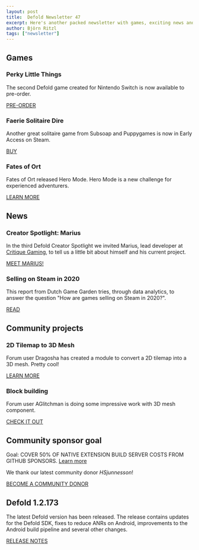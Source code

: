 ```yaml
---
layout: post
title:  Defold Newsletter 47
excerpt: Here's another packed newsletter with games, exciting news and the latest release notes.
author: Björn Ritzl
tags: ["newsletter"]
---
```


## Games

### Perky Little Things
The second Defold game created for Nintendo Switch is now available to pre-order.

[PRE-ORDER](https://www.nintendo.co.uk/Games/Nintendo-Switch-download-software/Perky-Little-Things-1839673.html)


### Faerie Solitaire Dire
Another great solitaire game from Subsoap and Puppygames is now in Early Access on Steam.

[BUY](https://store.steampowered.com/app/556530/Faerie_Solitaire_Dire/)


### Fates of Ort
Fates of Ort released Hero Mode. Hero Mode is a new challenge for experienced adventurers.

[LEARN MORE](https://store.steampowered.com/newshub/app/895480/view/2898584812820462695)


## News

### Creator Spotlight: Marius
In the third Defold Creator Spotlight we invited Marius, lead developer at [Critique Gaming](https://critique-gaming.com/), to tell us a little bit about himself and his current project.

[MEET MARIUS!](https://defold.com/2020/09/02/Creator-spotlight-Marius/)


### Selling on Steam in 2020
This report from Dutch Game Garden tries, through data analytics, to answer the question "How are games selling on Steam in 2020?".

[READ](https://drive.google.com/file/d/1yqQevNuDXVJdlEKdTlpNWxLxmepSiXco/view)


## Community projects

### 2D Tilemap to 3D Mesh
Forum user Dragosha has created a module to convert a 2D tilemap into a 3D mesh. Pretty cool!

[LEARN MORE](https://forum.defold.com/t/3d-tilemap-example-tilemap-to-mesh/66068)


### Block building
Forum user AGlitchman is doing some impressive work with 3D mesh component.

[CHECK IT OUT](https://twitter.com/aglitchman/status/1285591617890447361)


## Community sponsor goal

Goal: COVER 50% OF NATIVE EXTENSION BUILD SERVER COSTS FROM GITHUB SPONSORS. [Learn more](https://github.com/sponsors/defold)

We thank our latest community donor *HSjunnesson*!

[BECOME A COMMUNITY DONOR](https://github.com/sponsors/defold)


## Defold 1.2.173

The latest Defold version has been released. The release contains updates for the Defold SDK, fixes to reduce ANRs on Android, improvements to the Android build pipeline and several other changes.

[RELEASE NOTES](https://forum.defold.com/t/defold-1-2-173-has-been-released/66303)
